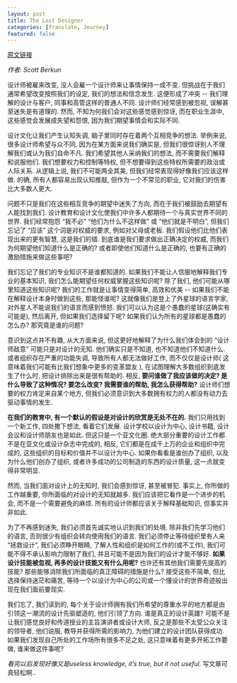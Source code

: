 ```yaml
---
layout: post
title: The Lost Designer
categories: [Translate, Journey]
featured: false
---
```


[原文链接](https://scottberkun.com/2021/the-lost-designer/?ref=uxdesignweekly)

*作者: Scott Berkun*

设计师被雇来改变, 没人会雇一个设计师来让事情保持一成不变. 但挑战在于我们通常希望改变按照我们的设定, 我们的想法和信念发生. 这便形成了冲突 -- 我们理解的设计与客户, 同事和高管这样的普通人不同. 设计师们经常感到被忽视, 误解甚至迷失是有道理的. 然而, 不知为何我们会对这些感觉感到惊讶, 而在职业生涯中, 这些感觉会发展成失望和怨恨, 因为我们期望事情会和实际不同.

设计文化让我们产生认知失调, 脑子里同时存在着两个互相竞争的想法. 举例来说, 很多设计师希望与众不同, 因为在某方面来说我们确实是, 但我们很惊讶别人不理解我们或认为我们自命不凡. 我们希望其他人采纳我们的想法, 而不需要我们解释和说服他们. 我们想要权力和控制等特权, 但不想要得到这些特权所需要的政治或人际关系. 从逻辑上说, 我们不可能两全其美, 但我们经常表现得好像我们应该这样做. 的确, 所有人都容易出现认知推敲, 但作为一个不常见的职业, 它对我们的伤害比大多数人更大. 

问题不只是我们在这些相互竞争的期望中迷失了方向, 而在于我们被鼓励去期望有人能找到我们. 设计教育和设计文化使我们中许多人都期待一个与真实世界不同的世界. 我们经常抱怨 “我不必” “他们为什么不这样做” 或 “他们就是不明白”, 但我们忘记了 “应该” 这个词是对权威的要求, 例如对父母或老板. 我们假设他们比他们表现出来的更有智慧, 这是我们的错. 到底谁是我们要求做出正确决定的权威, 而我们为何期望他们知道什么是正确的? 或者即使他们知道什么是正确的, 也要有正确的激励措施来做这些事吧?

我们忘记了我们的专业知识不是谁都知道的. 如果我们不能让人信服地解释我们专业的基本知识, 我们怎么能期望任何权威掌握这些知识呢? 除了我们, 他们可能从哪里知道这些知识呢? 我们的工作就是让事情变得简单, 高效和优美 -- 如果我们不能在解释设计本身时做到这些, 那能怪谁呢? 这就像我们是登上了外星球的语言学家, 对外星人不能说我们的语言而感到愤怒. 我们可以认为这是个愚蠢的星球(这确实有可能是), 然后离开, 但如果我们选择留下呢? 如果我们认为所有的星球都是愚蠢的怎么办? 那究竟是谁的问题?

意识到这点并不有趣, 从大方面来说, 但这更好地解释了为什么我们体会到的 “设计师敌意” 可能只是对设计的无知. 他们确实只是不知道, 也不知道他们不知道什么. 或者组织存在严重的功能失调, 导致所有人都无法做好工作, 而不仅仅是设计师( 这意味着我们可能有比我们想象中更多的变革盟友 ), 在试图理解大多数组织到底发生了什么时, 把设计排除出来是很有帮助的. 相反, **要问谁做了我应该做的决定? 是什么导致了这种情况? 要怎么改变? 我需要谁的帮助, 我怎么获得帮助?** 设计师们想要的权力肯定来自某个地方, 但我们必须意识到大多数拥有权力的人都没有动力去驱动事情的发生.

**在我们的教育中, 有一个默认的假设是对设计的欣赏是无处不在的.** 我们只用找到一个新工作, 四处撒下想法, 看着它们发展. 设计学校以设计为中心, 设计书籍, 设计会议和设计师朋友也是如此. 但这只是一个亚文化圈. 绝大部分重要的设计工作都不是在亚文化或设计杂志中完成的, 相反, 它们都是在成千上万的企业和组织中完成的, 这些组织的目标和价值并不以设计为中心. 如果你看看是谁创办了组织, 以及为什么他们创办了组织, 或者许多成功的公司制造的东西的设计质量, 这一点就变得非常明显.

然而, 当我们面对设计上的无知时, 我们会感到惊讶, 甚至被冒犯. 事实上, 你所做的工作越重要, 你所面临的对设计的无知就越多. 我们应该把它看作是一个进步的机会, 而不是一个需要避免的麻烦. 所有的设计师都应该关于解释基础知识, 但事实并非如此. 

为了不再感到迷失, 我们必须首先诚实地认识到我们的处境. 除非我们先学习他们的语言, 否则很少有组织会转向使用我们的语言. 我们必须停止等待组织里有人来 “拯救设计”, 我们必须睁开眼睛, 了解人性和组织是如何工作的(或不工作), 我们可能不得不承认影响力限制了我们, 并且可能不是因为我们的设计才能不够好. **如果设计技能被忽视, 再多的设计技能又有什么用呢?** 也许还有其他我们需要先提高的技能? 那些能够消除我们所面临的真正障碍的措施是什么? 接受这些不简单, 但比选择保持迷茫和痛苦, 等待一个以设计为中心的公司或一个懂设计的世界奇迹般出现在我们面前要现实.

我们忘了, 我们读到的, 每个关于设计师拥有我们所希望的尊重水平的地方都是由引领这一潮流的设计先驱塑造的, 他们引领了方向. 谁是真正的设计英雄? 可能不是让我们感觉良好和传道授业的主旨演讲者或设计大师, 反之是那些不太受公众关注的领导者, 他们说服, 教导并获得所需的影响力, 为他们建立的设计团队获得成功. 如果我们发现自己所处的工作场所有很多不足之处, 这只意味着有更多开拓工作要做, 谁来做这件事呢?



*看完以后发现好像又是useless knowledge, it’s true, but it not useful.* 写文章可真轻松啊..

